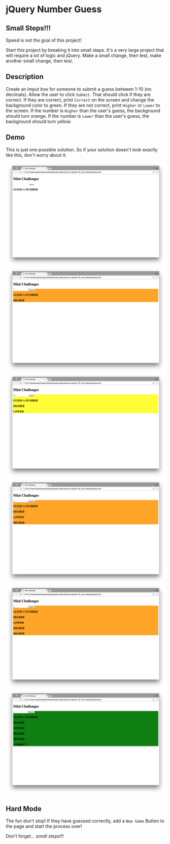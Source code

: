 # jQuery Number Guess

## Small Steps!!!

Speed is not the goal of this project!

Start this project by breaking it into small steps. It's a very large project that will require a lot of logic and jQuery. Make a small change, then test, make another small change, then test.

## Description

Create an imput box for someone to submit a guess between 1-10 (no decimals).
Allow the user to click `Submit`. That should chck if they are correct.
If they are correct, print `Correct` on the screen and change the background color to green.
If they are not correct, print `Higher` or `Lower` to the screen. If the number is `Higher` than the user's guess, the background should turn orange. If the number is `Lower` than the user's guess, the background should turn yellow.

## Demo

This is just one possible solution. So if your solution doesn't look exactly like this, don't worry about it.

![No Guess](images/no-guess.png)
![Guess 1](images/guess-1.png)
![Guess 2](images/guess-2.png)
![Guess 3](images/guess-3.png)
![Guess 4](images/guess-4.png)
![Guess 5](images/guess-5.png)

## Hard Mode

The fun don't stop! If they have guessed correctly, add a `New Game` Button to the page and start the process over!

Don't forget... *small steps!!!*